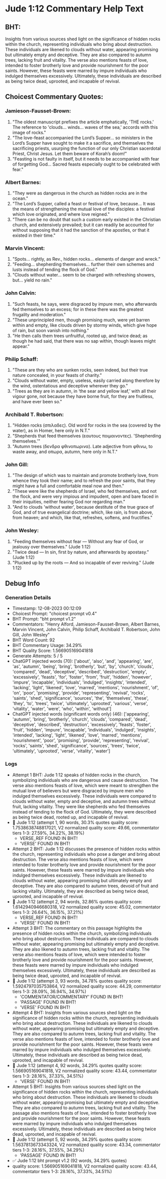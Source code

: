 # Jude 1:12 Commentary Help Text

## BHT:
Insights from various sources shed light on the significance of hidden rocks within the church, representing individuals who bring about destruction. These individuals are likened to clouds without water, appearing promising but ultimately empty and deceptive. They are also compared to autumn trees, lacking fruit and vitality. The verse also mentions feasts of love, intended to foster brotherly love and provide nourishment for the poor saints. However, these feasts were marred by impure individuals who indulged themselves excessively. Ultimately, these individuals are described as being twice dead, uprooted, and incapable of revival.

## Choicest Commentary Quotes:
### Jamieson-Fausset-Brown:
1. "The oldest manuscript prefixes the article emphatically, 'THE rocks.' The reference to 'clouds... winds... waves of the sea,' accords with this image of rocks."
2. "The love-feast accompanied the Lord’s Supper... so ministers in the Lord’s Supper have sought to make it a sacrifice, and themselves the sacrificing priests, usurping the function of our only Christian sacerdotal Priest, Christ Jesus. Let them beware of Korah’s doom!"
3. "Feasting is not faulty in itself, but it needs to be accompanied with fear of forgetting God... Sacred feasts especially ought to be celebrated with fear."

### Albert Barnes:
1. "They were as dangerous in the church as hidden rocks are in the ocean."
2. "The Lord’s Supper, called a feast or festival of love, because... It was the means of strengthening the mutual love of the disciples: a festival which love originated, and where love reigned."
3. "There can be no doubt that such a custom early existed in the Christian church, and extensively prevailed; but it can readily be accounted for without supposing that it had the sanction of the apostles, or that it existed in their time."

### Marvin Vincent:
1. "Spots... rightly, as Rev., hidden rocks... elements of danger and wreck." 
2. "Feeding... shepherding themselves... further their own schemes and lusts instead of tending the flock of God."
3. "Clouds without water... seem to be charged with refreshing showers, but... yield no rain."

### John Calvin:
1. "Such feasts, he says, were disgraced by impure men, who afterwards fed themselves to an excess; for in these there was the greatest frugality and moderation." 
2. "These unprincipled men, though promising much, were yet barren within and empty, like clouds driven by stormy winds, which give hope of rain, but soon vanish into nothing." 
3. "He then calls them trees unfruitful, rooted up, and twice dead; as though he had said, that there was no sap within, though leaves might appear."

### Philip Schaff:
1. "These are they who are sunken rocks, seen indeed, but their true nature concealed, in your feasts of charity."
2. "Clouds without water, empty, useless, easily carried along therefore by the wind, ostentatious and deceptive wherever they go."
3. "Trees as they are in autumn, in ‘the sear and yellow leaf,’ with all their vigour gone, not because they have borne fruit, for they are fruitless, and have ever been so."

### Archibald T. Robertson:
1. "Hidden rocks (σπιλαδες). Old word for rocks in the sea (covered by the water), as in Homer, here only in N.T."
2. "Shepherds that feed themselves (εαυτους ποιμαινοντες). 'Shepherding themselves.'"
3. "Autumn trees (δενδρα φθινοπωρινα). Late adjective from φθινω, to waste away, and οπωρα, autumn, here only in N.T."

### John Gill:
1. "The design of which was to maintain and promote brotherly love, from whence they took their name; and to refresh the poor saints, that they might have a full and comfortable meal now and then."
2. "These were like the shepherds of Israel, who fed themselves, and not the flock, and were very impious and impudent, open and bare faced in their iniquities, neither fearing God nor regarding man."
3. "And to clouds 'without water', because destitute of the true grace of God, and of true evangelical doctrine; which, like rain, is from above, from heaven; and which, like that, refreshes, softens, and fructifies."

### John Wesley:
1. "Feeding themselves without fear — Without any fear of God, or jealousy over themselves." (Jude 1:12) 
2. "Twice dead — In sin, first by nature, and afterwards by apostasy." (Jude 1:12)
3. "Plucked up by the roots — And so incapable of ever reviving." (Jude 1:12)


## Debug Info
### Generation Details
- Timestamp: 12-08-2023 00:12:09
- Choicest Prompt: "choicest prompt v0.4"
- BHT Prompt: "bht prompt v1.2"
- Commentators: "Henry Alford, Jamieson-Fausset-Brown, Albert Barnes, Marvin Vincent, John Calvin, Philip Schaff, Archibald T. Robertson, John Gill, John Wesley"
- BHT Word Count: 92
- BHT Commentary Usage: 34.29%
- BHT Quality Score: 1.566905169041818
- Generate Attempts: 5 / 5
- ChatGPT injected words (70):
	['about', 'also', 'and', 'appearing', 'are', 'as', 'autumn', 'being', 'bring', 'brotherly', 'but', 'by', 'church', 'clouds', 'compared', 'dead', 'deceptive', 'described', 'destruction', 'empty', 'excessively', 'feasts', 'for', 'foster', 'from', 'fruit', 'hidden', 'however', 'impure', 'incapable', 'individuals', 'indulged', 'insights', 'intended', 'lacking', 'light', 'likened', 'love', 'marred', 'mentions', 'nourishment', 'of', 'on', 'poor', 'promising', 'provide', 'representing', 'revival', 'rocks', 'saints', 'shed', 'significance', 'sources', 'the', 'themselves', 'these', 'they', 'to', 'trees', 'twice', 'ultimately', 'uprooted', 'various', 'verse', 'vitality', 'water', 'were', 'who', 'within', 'without']
- ChatGPT injected words (significant words only) (46):
	['appearing', 'autumn', 'bring', 'brotherly', 'church', 'clouds', 'compared', 'dead', 'deceptive', 'described', 'destruction', 'excessively', 'feasts', 'foster', 'fruit', 'hidden', 'impure', 'incapable', 'individuals', 'indulged', 'insights', 'intended', 'lacking', 'light', 'likened', 'love', 'marred', 'mentions', 'nourishment', 'poor', 'promising', 'provide', 'representing', 'revival', 'rocks', 'saints', 'shed', 'significance', 'sources', 'trees', 'twice', 'ultimately', 'uprooted', 'verse', 'vitality', 'water']

### Logs
- Attempt 1 BHT: Jude 1:12 speaks of hidden rocks in the church, symbolizing individuals who are dangerous and cause destruction. The verse also mentions feasts of love, which were meant to strengthen the mutual love of believers but were disgraced by impure men who indulged themselves excessively. These individuals were compared to clouds without water, empty and deceptive, and autumn trees without fruit, lacking vitality. They were like shepherds who fed themselves instead of tending to the flock of God. Ultimately, they were described as being twice dead, rooted up, and incapable of revival.
- 🔄 Jude 1:12 (attempt 1, 90 words, 30.3% quotes quality score: 1.7538638748817021, V2 normalized quality score: 49.66, commentator tiers 1-3: 27.59%, 34.22%, 38.19%) 
	- VERSE_REF FOUND IN BHT! 
	- 'VERSE' FOUND IN BHT!
- Attempt 2 BHT: Jude 1:12 discusses the presence of hidden rocks within the church, representing individuals who pose a danger and bring about destruction. The verse also mentions feasts of love, which were intended to foster brotherly love and provide nourishment for the poor saints. However, these feasts were marred by impure individuals who indulged themselves excessively. These individuals are likened to clouds without water, appearing promising but ultimately empty and deceptive. They are also compared to autumn trees, devoid of fruit and lacking vitality. Ultimately, they are described as being twice dead, uprooted, and incapable of revival.
- 🔄 Jude 1:12 (attempt 2, 94 words, 32.86% quotes quality score: 1.6142940946680318, V2 normalized quality score: 45.02, commentator tiers 1-3: 26.64%, 36.15%, 37.21%) 
	- VERSE_REF FOUND IN BHT! 
	- 'VERSE' FOUND IN BHT!
- Attempt 3 BHT: The commentary on this passage highlights the presence of hidden rocks within the church, symbolizing individuals who bring about destruction. These individuals are compared to clouds without water, appearing promising but ultimately empty and deceptive. They are also likened to autumn trees, lacking fruit and vitality. The verse also mentions feasts of love, which were intended to foster brotherly love and provide nourishment for the poor saints. However, these feasts were marred by impure individuals who indulged themselves excessively. Ultimately, these individuals are described as being twice dead, uprooted, and incapable of revival.
- 🔄 Jude 1:12 (attempt 3, 93 words, 34.78% quotes quality score: 1.5924797035753864, V2 normalized quality score: 44.29, commentator tiers 1-3: 28.09%, 36.94%, 34.97%) 
	- 'COMMENTATOR/COMMENTARY' FOUND IN BHT! 
	- 'PASSAGE' FOUND IN BHT! 
	- 'VERSE' FOUND IN BHT!
- Attempt 4 BHT: Insights from various sources shed light on the significance of hidden rocks within the church, representing individuals who bring about destruction. These individuals are likened to clouds without water, appearing promising but ultimately empty and deceptive. They are also compared to autumn trees, lacking fruit and vitality. The verse also mentions feasts of love, intended to foster brotherly love and provide nourishment for the poor saints. However, these feasts were marred by impure individuals who indulged themselves excessively. Ultimately, these individuals are described as being twice dead, uprooted, and incapable of revival.
- 🔄 Jude 1:12 (attempt 4, 92 words, 34.29% quotes quality score: 1.566905169041818, V2 normalized quality score: 43.44, commentator tiers 1-3: 28.16%, 37.33%, 34.51%) 
	- 'VERSE' FOUND IN BHT!
- Attempt 5 BHT: Insights from various sources shed light on the significance of hidden rocks within the church, representing individuals who bring about destruction. These individuals are likened to clouds without water, appearing promising but ultimately empty and deceptive. They are also compared to autumn trees, lacking fruit and vitality. The passage also mentions feasts of love, intended to foster brotherly love and provide nourishment for the poor saints. However, these feasts were marred by impure individuals who indulged themselves excessively. Ultimately, these individuals are described as being twice dead, uprooted, and incapable of revival.
- 🔄 Jude 1:12 (attempt 5, 92 words, 34.29% quotes quality score: 1.5637813673343324, V2 normalized quality score: 43.34, commentator tiers 1-3: 28.16%, 37.55%, 34.29%) 
	- 'PASSAGE' FOUND IN BHT!
- ✅ Jude 1:12 bht prompt v1.2 (92 words, 34.29% quotes)
- quality score: 1.566905169041818, V2 normalized quality score: 43.44, commentator tiers 1-3: 28.16%, 37.33%, 34.51%)